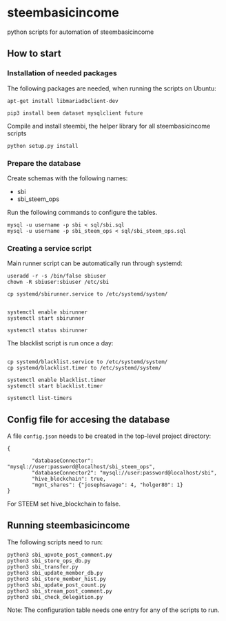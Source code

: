 # steembasicincome

python scripts for automation of steembasicincome

## How to start

### Installation of needed packages

The following packages are needed, when running the scripts on Ubuntu:
```
apt-get install libmariadbclient-dev
```

```
pip3 install beem dataset mysqlclient future
```

Compile and install steembi, the helper library for all steembasicincome scripts

```
python setup.py install
```

### Prepare the database

Create schemas with the following names: 
- sbi
- sbi_steem_ops

Run the following commands to configure the tables.

```
mysql -u username -p sbi < sql/sbi.sql
mysql -u username -p sbi_steem_ops < sql/sbi_steem_ops.sql
```


### Creating a service script

Main runner script can be automatically run through systemd:

```
useradd -r -s /bin/false sbiuser
chown -R sbiuser:sbiuser /etc/sbi

cp systemd/sbirunner.service to /etc/systemd/system/


systemctl enable sbirunner
systemctl start sbirunner

systemctl status sbirunner
```

The blacklist script is run once a day:
```

cp systemd/blacklist.service to /etc/systemd/system/
cp systemd/blacklist.timer to /etc/systemd/system/

systemctl enable blacklist.timer
systemctl start blacklist.timer

systemctl list-timers
```

## Config file for accesing the database

A file `config.json` needs to be created in the top-level project directory:

```
{

        "databaseConnector": "mysql://user:password@localhost/sbi_steem_ops",
        "databaseConnector2": "mysql://user:password@localhost/sbi",
        "hive_blockchain": true,
        "mgnt_shares": {"josephsavage": 4, "holger80": 1}
}
```
For STEEM set hive_blockchain to false.

## Running steembasicincome

The following scripts need to run:
```
python3 sbi_upvote_post_comment.py
python3 sbi_store_ops_db.py
python3 sbi_transfer.py
python3 sbi_update_member_db.py
python3 sbi_store_member_hist.py
python3 sbi_update_post_count.py
python3 sbi_stream_post_comment.py
python3 sbi_check_delegation.py

```

Note: The configuration table needs one entry for any of the scripts to run.